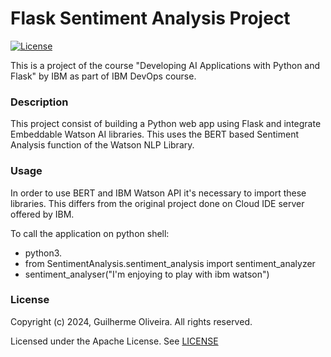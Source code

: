 # Flask Sentiment Analysis Project

[![License](https://img.shields.io/badge/Apache_License-yellow.svg)](https://opensource.org/license/apache-2-0)

This is a project of the course "Developing AI Applications with Python and Flask" by IBM as part of IBM DevOps course.

### Description

This project consist of building a Python web app using Flask and integrate Embeddable Watson AI libraries. This uses the BERT based Sentiment Analysis function of the Watson NLP Library.

### Usage

In order to use BERT and IBM Watson API it's necessary to import these libraries. This differs from the original project done on Cloud IDE server offered by IBM.

To call the application on python shell:

* python3.<version>
* from SentimentAnalysis.sentiment_analysis import sentiment_analyzer
* sentiment_analyser("I'm enjoying to play with ibm watson")


### License

Copyright (c) 2024, Guilherme Oliveira. All rights reserved.

Licensed under the Apache License. See [LICENSE](LICENSE)